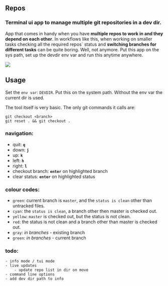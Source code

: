## Repos


### Terminal ui app to manage multiple git repositories in a dev dir.

App that comes in handy when you have **multiple repos to work in and they depend on each other**. In workflows like this, when working on smaller tasks checking all the required repos` status and **switching branches for different tasks** can be quite boring. Well, not anymore. Put this app on the sys path, set up the devdir env var and run this anytime anywhere.

![](demo_render/repos_demo.gif)


## Usage

Set the `env var`: `DEVDIR`. Put this on the system path. Without the env var the current dir is used.

The tool itself is very basic. The only git commands it calls are:

    git checkout <branch>  
    git reset . && git checkout .    


### navigation:

- quit: **`q`**
- down: **`j`**
- up: **`k`**
- left: **`h`**
- right: **`l`**
- checkout branch: **`enter`** on highlighted branch
- clear status: **`enter`** on highlighted status


### colour codes:

- `green`: current branch is `master`, and the `status is clean` other than untracked files.
- `cyan`: the `status is clean`, a branch other then master is checked out.
- `yellow`: `master` is checked out, but the status is not clean.
- `red`: the status is not clean and a branch other than master is checked out.
- `gray`: *in branches* - existing branch
- `green`: *in branches* - current branch


### todo:  
    - info mode / tui mode  
    - live updates  
        - update repo list in dir on move  
    - command line options
    - add dev dir path to info
